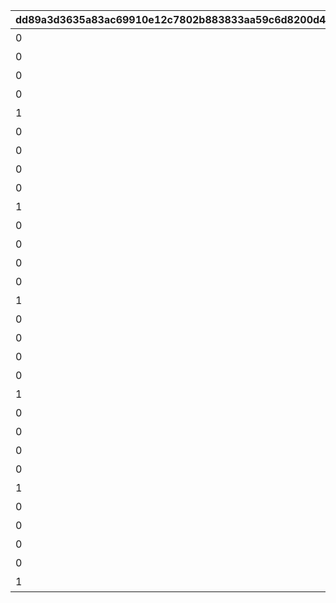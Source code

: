 |dd89a3d3635a83ac69910e12c7802b883833aa59c6d8200d49c525f62a36a22c|34af3dd9df4d5bcdecab5a128cdf4076c4a642bacaff015df04ab86ba62407e3|b980f89c08eef43ae9ea00715efe2b656562174cf2a7c6fc91ec25c11833b1ab|7c98475a477be8f093af19f3d0cf51ce22f80c421736587a433137f4c3ce395e|5dfe0fa327f57fdcb0deebc30630f89253059fee1549193f83580f0b790fd48c|6622bcbbb2ce16cb4880ed731a8bc8bc5c1dfcbfa5e6e3d297b1124af433dc47|940f2b9f1198c30af11bb891a4c66617f8eb92933a8b09f39ad9605776ae2a90|f13ed643a0ebf23afa7523313ea505a170e18f43397b138e91f7f0555d8a3cf4|dcc9fb8c27cde88e7882408f49729449cd1c3c6b291930a1d20aeae6965a0a8d|0938629496b453aa07b227d64b29950a85f7ec10e73fe9cbde257f3b43677761|91fa945c68f64700682a05bae722f4cd9f631219339419cb1aeed7942ca3a1fc|
| --- | --- | --- | --- | --- | --- | --- | --- | --- | --- | --- |
|0|10116|1|イワアライグマの生態メモ①|0|10143105|0|10116111|0|1|207300|
|0|10116|2|イワアライグマの生態メモ②|0|0|0|10116112|0|1|207300|
|0|10116|3|イワアライグマの生態メモ③|0|0|0|10116113|0|1|207300|
|0|10116|4|イワアライグマの生態メモ④|0|0|0|10116114|0|1|207300|
|1|10116|5|洗い物のお師匠さま|8|0|91002|10116115|75|1|207300|
|0|10116|1|ワッパダヌキの生態メモ①|0|0|0|10116121|0|1|207000|
|0|10116|2|ワッパダヌキの生態メモ②|0|0|0|10116122|0|1|207000|
|0|10116|3|ワッパダヌキの生態メモ③|0|0|0|10116123|0|1|207000|
|0|10116|4|ワッパダヌキの生態メモ④|0|0|0|10116124|0|1|207000|
|1|10116|5|小さな再会と一化かし|8|0|91002|10116125|75|1|207000|
|0|10116|1|ゴブリングレートの生態メモ①|0|0|0|10116131|0|1|305700|
|0|10116|2|ゴブリングレートの生態メモ②|0|0|0|10116132|0|1|305700|
|0|10116|3|ゴブリングレートの生態メモ③|0|0|0|10116133|0|1|305700|
|0|10116|4|ゴブリングレートの生態メモ④|0|0|0|10116134|0|1|305700|
|1|10116|5|学びはまず形から|8|0|91002|10116135|75|1|305700|
|0|10116|1|スリーピィオウルの生態メモ①|0|10143105|0|10116211|0|2|206900|
|0|10116|2|スリーピィオウルの生態メモ②|0|0|0|10116212|0|2|206900|
|0|10116|3|スリーピィオウルの生態メモ③|0|0|0|10116213|0|2|206900|
|0|10116|4|スリーピィオウルの生態メモ④|0|0|0|10116214|0|2|206900|
|1|10116|5|天にも昇る寝心地|8|0|91002|10116215|75|2|206900|
|0|10116|1|ライライの生態メモ①|0|0|0|10116221|0|2|304600|
|0|10116|2|ライライの生態メモ②|0|0|0|10116222|0|2|304600|
|0|10116|3|ライライの生態メモ③|0|0|0|10116223|0|2|304600|
|0|10116|4|ライライの生態メモ④|0|0|0|10116224|0|2|304600|
|1|10116|5|それぞれの在り方を大切に|8|0|91002|10116225|75|2|304600|
|0|10116|1|ニャットの生態メモ①|0|0|0|10116231|0|2|215300|
|0|10116|2|ニャットの生態メモ②|0|0|0|10116232|0|2|215300|
|0|10116|3|ニャットの生態メモ③|0|0|0|10116233|0|2|215300|
|0|10116|4|ニャットの生態メモ④|0|0|0|10116234|0|2|215300|
|1|10116|5|あなたが教えてくれたこと|8|0|91002|10116235|75|2|215300|